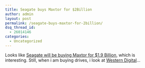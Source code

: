 ```yaml
---
title: Seagate buys Maxtor for $2Billion
author: admin
layout: post
permalink: /seagate-buys-maxtor-for-2billion/
dsq_thread_id:
  - 26014146
categories:
  - Uncategorized
---
```

Looks like [Seagate will be buying Maxtor for $1.9 Billion][1], which is interesting. Still, when i am buying drives, i look at [Western Digital][2]&#8230;

 [1]: http://www.engadget.com/2005/12/21/seagate-downloads-maxtor-for-2-billion/
 [2]: http://www.westerndigital.com/en/index.asp?Language=en